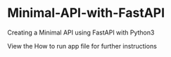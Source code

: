 # Minimal-API-with-FastAPI
Creating a Minimal API using FastAPI with Python3

View the How to run app file for further instructions
